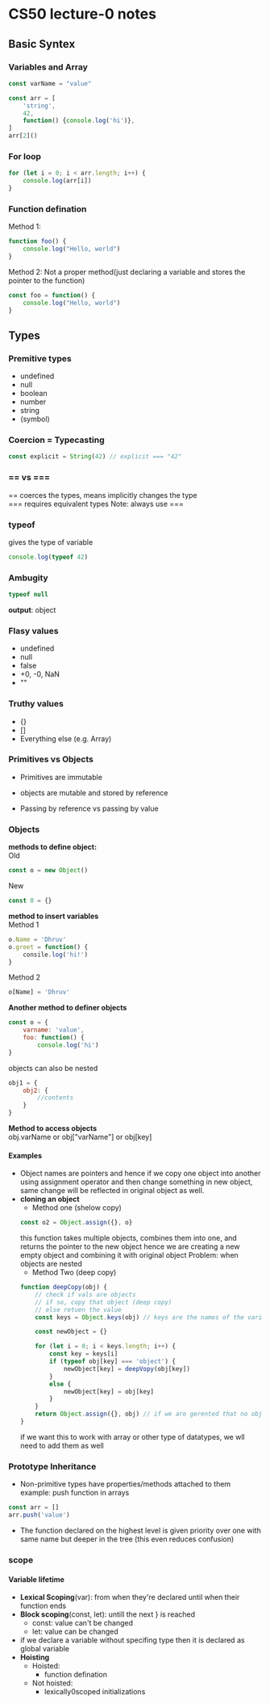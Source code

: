 # CS50 lecture-0 notes
## Basic Syntex
### Variables and Array
```js
const varName = "value"

const arr = [
	'string',
	42,
	function() {console.log('hi')},
]
arr[2]()
```

### For loop
```js
for (let i = 0; i < arr.length; i++) {
	console.log(arr[i])
}
```
### Function defination
Method 1:
```js
function foo() {
	console.log("Hello, world")
}
```
Method 2: Not a proper method(just declaring a variable and stores the pointer to the function)
```js
const foo = function() {
	console.log("Hello, world")
}
```
## Types
### Premitive types
* undefined
* null
* boolean
* number 
* string
* (symbol)

### Coercion = Typecasting
```js
const explicit = String(42) // explicit === "42"
```
### == vs ===
== coerces the types, means implicitly changes the type  
=== requires equivalent types
Note: always use ===

### typeof
gives the type of variable
```js
console.log(typeof 42)
```
### Ambugity
```js
typeof null
```
**output**: object

### Flasy values
* undefined
* null
* false
* +0, -0, NaN
* ""

### Truthy values
* {}
* []
* Everything else (e.g. Array)

### Primitives vs Objects
* Primitives are immutable
* objects are mutable and stored by reference

* Passing by reference vs passing by value

### Objects
**methods to define object:**  
Old
```js
const o = new Object()
```
New
```js
const 0 = {}
```
**method to insert variables**  
Method 1
```js
o.Name = 'Dhruv'
o.greet = function() {
	consile.log('hi!')
}
```
Method 2
```js
o[Name] = 'Dhruv'
```
**Another method to definer objects**
```js
const o = {
	varname: 'value',
	foo: function() {
		console.log('hi')
}
```
objects can also be nested
```js
obj1 = {
	obj2: {
		//contents	
	}
}
```
**Method to access objects**  
obj.varName or obj["varName"] or obj[key]

#### Examples
* Object names are pointers and hence if we copy one object into another using assignment operator and then change something in new object, same change will be reflected in original object as well. 
* **cloning an object**
	* Method one (shelow copy)
	```js
	const o2 = Object.assign({}, o}
	```
	this function takes multiple objects, combines them into one, and returns the pointer to the new object
	hence we are creating a new empty object and combining it with original object
	Problem: when objects are nested
	* Method Two (deep copy)
	```js
	function deepCopy(obj) {
		// check if vals are objects
		// if so, copy that object (deep copy)
		// else retuen the value
		const keys = Object.keys(obj) // keys are the names of the variables of an object

		const newObject = {}

		for (let i = 0; i < keys.length; i++) {
			const key = keys[i]
			if (typeof obj[key] === 'object') {
				newObject[key] = deepVopy(obj[key])
			}
			else {
				newObject[key] = obj[key]
			}
		}
		return Object.assign({}, obj) // if we are gerented that no objects will be inside the object, we can just return a copy
	}
	```
	if we want this to work with array or other type of datatypes, we wll need to add them as well

### Prototype Inheritance
* Non-primitive types have properties/methods attached to them
example: push function in arrays
```js
const arr = []
arr.push('value')
```
* The function declared on the highest level is given priority over one with same name but deeper in the tree (this even reduces confusion)

### scope
#### Variable lifetime
* **Lexical Scoping**(var): from when they're declared until when their function ends
* **Block scoping**(const, let): untill the next } is reached
	* const: value can't be changed
	* let: value can be changed
* if we declare a variable without specifing type then it is declared as global variable
* **Hoisting**
	* Hoisted:
		* function defination
	* Not hoisted:
		* lexically0scoped initializations 
